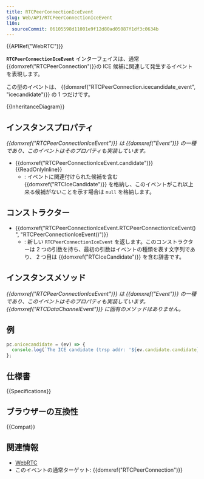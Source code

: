 ```yaml
---
title: RTCPeerConnectionIceEvent
slug: Web/API/RTCPeerConnectionIceEvent
l10n:
  sourceCommit: 06105598d11001e9f12d80ad05087f1df3c0634b
---
```


{{APIRef("WebRTC")}}

**`RTCPeerConnectionIceEvent`** インターフェイスは、通常 {{domxref("RTCPeerConnection")}}の ICE 候補に関連して発生するイベントを表現します。

この型のイベントは、 {{domxref("RTCPeerConnection.icecandidate_event", "icecandidate")}} の 1 つだけです。

{{InheritanceDiagram}}

## インスタンスプロパティ

_{{domxref("RTCPeerConnectionIceEvent")}} は {{domxref("Event")}} の一種であり、このイベントはそのプロパティも実装しています。_

- {{domxref("RTCPeerConnectionIceEvent.candidate")}} {{ReadOnlyInline}}
  - : イベントに関連付けられた候補を含む {{domxref("RTCIceCandidate")}} を格納し、このイベントがこれ以上来る候補がないことを示す場合は `null` を格納します。

## コンストラクター

- {{domxref("RTCPeerConnectionIceEvent.RTCPeerConnectionIceEvent()", "RTCPeerConnectionIceEvent()")}}
  - : 新しい `RTCPeerConnectionIceEvent` を返します。このコンストラクターは 2 つの引数を持ち、最初の引数はイベントの種類を表す文字列であり、 2 つ目は {{domxref("RTCIceCandidate")}} を含む辞書です。

## インスタンスメソッド

_{{domxref("RTCPeerConnectionIceEvent")}} は {{domxref("Event")}} の一種であり、このイベントはそのプロパティも実装しています。 {{domxref("RTCDataChannelEvent")}} に固有のメソッドはありません。_

## 例

```js
pc.onicecandidate = (ev) => {
  console.log(`The ICE candidate (trsp addr: '${ev.candidate.candidate}') added to connection.`);
};
```

## 仕様書

{{Specifications}}

## ブラウザーの互換性

{{Compat}}

## 関連情報

- [WebRTC](/ja/docs/Web/API/WebRTC_API)
- このイベントの通常ターゲット: {{domxref("RTCPeerConnection")}}
